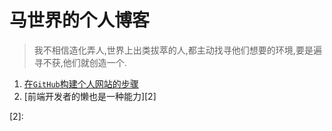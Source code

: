 # 马世界的个人博客
> 我不相信造化弄人,世界上出类拔萃的人,都主动找寻他们想要的环境,要是遍寻不获,他们就创造一个.

1. [在```GitHub```构建个人网站的步骤][1]
2. [前端开发者的懒也是一种能力][2]


[1]:https://worldkingma.github.io/2017/09/build-blog/
[2]: